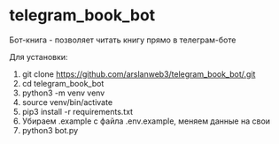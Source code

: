 # telegram_book_bot
Бот-книга - позволяет читать книгу прямо в телеграм-боте

Для установки:
1) git clone https://github.com/arslanweb3/telegram_book_bot/.git
2) cd telegram_book_bot
3) python3 -m venv venv
4) source venv/bin/activate
5) pip3 install -r requirements.txt
6) Убираем .example c файлa .env.example, меняем данные на свои
7) python3 bot.py
